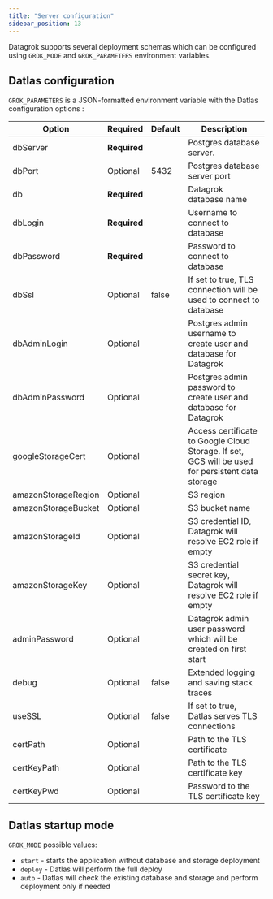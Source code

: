 ```yaml
---
title: "Server configuration"
sidebar_position: 13
---
```


Datagrok supports several deployment schemas which can be configured using `GROK_MODE` and `GROK_PARAMETERS` environment
variables.

## Datlas configuration

`GROK_PARAMETERS` is a JSON-formatted environment variable with the Datlas configuration options :

| Option              | Required        | Default | Description                                                                                      |
|---------------------|-----------------|---------|--------------------------------------------------------------------------------------------------|
| dbServer            | <b>Required</b> |         | Postgres database server.                                                                        |                                                                                                  |
| dbPort              | Optional        | 5432    | Postgres database server port                                                                    |
| db                  | <b>Required</b> |         | Datagrok database name                                                                           |
| dbLogin             | <b>Required</b> |         | Username to connect to database                                                                  |
| dbPassword          | <b>Required</b> |         | Password to connect to database                                                                  |
| dbSsl               | Optional        | false   | If set to true, TLS connection will be used to connect to database                               |
| dbAdminLogin        | Optional        |         | Postgres admin username to create user and database for Datagrok                                 |
| dbAdminPassword     | Optional        |         | Postgres admin password to create user and database for Datagrok                                 |
| googleStorageCert   | Optional        |         | Access certificate to Google Cloud Storage. If set, GCS will be used for persistent data storage |
| amazonStorageRegion | Optional        |         | S3 region                                                                                        |
| amazonStorageBucket | Optional        |         | S3 bucket name                                                                                   |
| amazonStorageId     | Optional        |         | S3 credential ID, Datagrok will resolve EC2 role if empty                                        |
| amazonStorageKey    | Optional        |         | S3 credential secret key, Datagrok will resolve EC2 role if empty                                |
| adminPassword       | Optional        |         | Datagrok admin user password which will be created on first start                                |
| debug               | Optional        | false   | Extended logging and saving stack traces                                                         |
| useSSL              | Optional        | false   | If set to true, Datlas serves TLS connections                                                    |
| certPath            | Optional        |         | Path to the TLS certificate                                                                      |
| certKeyPath         | Optional        |         | Path to the TLS certificate key                                                                  |
| certKeyPwd          | Optional        |         | Password to the TLS certificate key                                                              |

## Datlas startup mode

`GROK_MODE` possible values:

* `start` - starts the application without database and storage deployment
* `deploy` - Datlas will perform the full deploy
* `auto` - Datlas will check the existing database and storage and perform deployment only if needed
